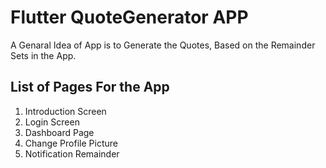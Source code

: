 # Flutter QuoteGenerator APP

A Genaral Idea of App is to Generate the Quotes, Based on the Remainder Sets in the App.

## List of Pages For the App

1. Introduction Screen 
2. Login Screen 
3. Dashboard Page
4. Change Profile Picture
5. Notification Remainder


